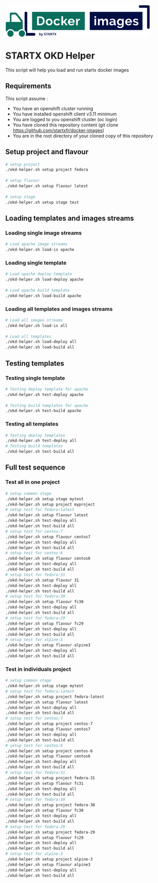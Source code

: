 [![startxfr/docker-images](https://raw.githubusercontent.com/startxfr/docker-images/master/travis/logo-small.svg?sanitize=true)](https://github.com/startxfr/docker-images)

# STARTX OKD Helper

This script will help you load and run startx docker images 

## Requirements

This script assume :
- You have an openshift cluster running
- You have installed openshift client v3.11 minimum
- You are logged to you openshift cluster (oc login)
- You have cloned this repository content (git clone https://github.com/startxfr/docker-images)
- You are in the root directory of your cloned copy of this repository

## Setup project and flavour

```bash
# setup project
./okd-helper.sh setup project fedora

# setup flavour
./okd-helper.sh setup flavour latest

# setup stage
./okd-helper.sh setup stage test
```

## Loading templates and images streams

### Loading single image streams

```bash
# Load apache image streams
./okd-helper.sh load-is apache
```

### Loading single template

```bash
# Load apache deploy template
./okd-helper.sh load-deploy apache

# Load apache build template
./okd-helper.sh load-build apache
```

### Loading all templates and images streams

```bash
# Load all images streams
./okd-helper.sh load-is all

# Load all templates
./okd-helper.sh load-deploy all
./okd-helper.sh load-build all
```

## Testing templates

### Testing single template

```bash
# Testing deploy template for apache
./okd-helper.sh test-deploy apache

# Testing build templates for apache
./okd-helper.sh test-build apache
```

### Testing all templates

```bash
# Testing deploy templates
./okd-helper.sh test-deploy all
# Testing build templates
./okd-helper.sh test-build all
```


## Full test sequence

### Test all in one project

```bash
# setup common stage
./okd-helper.sh setup stage mytest
./okd-helper.sh setup project myproject
# setup test for fedora:latest
./okd-helper.sh setup flavour latest
./okd-helper.sh test-deploy all
./okd-helper.sh test-build all
# setup test for centos:7
./okd-helper.sh setup flavour centos7
./okd-helper.sh test-deploy all
./okd-helper.sh test-build all
# setup test for centos:6
./okd-helper.sh setup flavour centos6
./okd-helper.sh test-deploy all
./okd-helper.sh test-build all
# setup test for fedora:31
./okd-helper.sh setup flavour 31
./okd-helper.sh test-deploy all
./okd-helper.sh test-build all
# setup test for fedora:30
./okd-helper.sh setup flavour fc30
./okd-helper.sh test-deploy all
./okd-helper.sh test-build all
# setup test for fedora:29
./okd-helper.sh setup flavour fc29
./okd-helper.sh test-deploy all
./okd-helper.sh test-build all
# setup test for alpine:3
./okd-helper.sh setup flavour alpine3
./okd-helper.sh test-deploy all
./okd-helper.sh test-build all
```

### Test in individuals project

```bash
# setup common stage
./okd-helper.sh setup stage mytest
# setup test for fedora:latest
./okd-helper.sh setup project fedora-latest
./okd-helper.sh setup flavour latest
./okd-helper.sh test-deploy all
./okd-helper.sh test-build all
# setup test for centos:7
./okd-helper.sh setup project centos-7
./okd-helper.sh setup flavour centos7
./okd-helper.sh test-deploy all
./okd-helper.sh test-build all
# setup test for centos:6
./okd-helper.sh setup project centos-6
./okd-helper.sh setup flavour centos6
./okd-helper.sh test-deploy all
./okd-helper.sh test-build all
# setup test for fedora:31
./okd-helper.sh setup project fedora-31
./okd-helper.sh setup flavour fc31
./okd-helper.sh test-deploy all
./okd-helper.sh test-build all
# setup test for fedora:30
./okd-helper.sh setup project fedora-30
./okd-helper.sh setup flavour fc30
./okd-helper.sh test-deploy all
./okd-helper.sh test-build all
# setup test for fedora:29
./okd-helper.sh setup project fedora-29
./okd-helper.sh setup flavour fc29
./okd-helper.sh test-deploy all
./okd-helper.sh test-build all
# setup test for alpine:3
./okd-helper.sh setup project alpine-3
./okd-helper.sh setup flavour alpine3
./okd-helper.sh test-deploy all
./okd-helper.sh test-build all
```